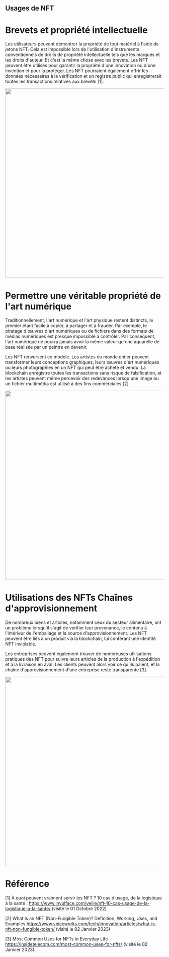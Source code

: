 ## Usages de NFT

# Brevets et propriété intellectuelle
Les utilisateurs peuvent démontrer la propriété de tout matériel à l'aide de jetons NFT.
Cela est impossible lors de l'utilisation d'instruments conventionnels de droits de propriété intellectuelle tels que les marques et les droits d'auteur. Et c'est la même chose avec les brevets.
Les NFT peuvent être utilisés pour garantir la propriété d'une innovation ou d'une invention et pour la protéger. Les NFT pourraient également offrir les données nécessaires à la vérification et un registre public qui enregistrerait toutes les transactions relatives aux brevets [1].

<div align="center">
<img src="https://www.economie.gouv.fr/files/brevet910x550.jpg" width="600"/>
</div>

# Permettre une véritable propriété de l'art numérique
Traditionnellement, l'art numérique et l'art physique restent distincts, le premier étant facile à copier, à partager et à frauder. Par exemple, le piratage d'œuvres d'art numériques ou de fichiers dans des formats de médias numériques est presque impossible à contrôler. Par conséquent, l'art numérique ne pourra jamais avoir la même valeur qu'une aquarelle de base réalisée par un peintre en devenir. 

Les NFT renversent ce modèle. Les artistes du monde entier peuvent transformer leurs conceptions graphiques, leurs œuvres d'art numériques ou leurs photographies en un NFT qui peut être acheté et vendu. La blockchain enregistre toutes les transactions sans risque de falsification, et les artistes peuvent même percevoir des redevances lorsqu'une image ou un fichier multimédia est utilisé à des fins commerciales [2]. 
<div align="center">
<img src="https://www.vectornator.io/blog/content/images/2022/12/Cover-history-and-future-of-digital-art.jpg" width="600"/>
</div>

# Utilisations des NFTs Chaînes d'approvisionnement
De nombreux biens et articles, notamment ceux du secteur alimentaire, ont un problème lorsqu'il s'agit de vérifier leur provenance, le contenu à l'intérieur de l'emballage et la source d'approvisionnement. Les NFT peuvent être liés à un produit via la blockchain, lui conférant une identité NFT inviolable.

Les entreprises peuvent également trouver de nombreuses utilisations pratiques des NFT pour suivre leurs articles de la production à l'expédition et à la livraison en aval. Les clients peuvent alors voir ce qu'ils paient, et la chaîne d'approvisionnement d'une entreprise reste transparente [3].

<div align="center">
<img src="https://www.ddslogistics.com/w2018/wp-content/uploads/2021/04/supply-chain-management-qu-est-ce-que-c-est.jpg.webp" width="600"/>
</div>

# Référence
[1] À quoi peuvent vraiment servir les NFT ? 10 cas d’usage, de la logistique à la santé : https://www.inyulface.com/veille/nft-10-cas-usage-de-la-logistique-a-la-sante/ (visité le 01 Octobre 2022)

[2]  What Is an NFT (Non-Fungible Token)? Definition, Working, Uses, and Examples https://www.spiceworks.com/tech/innovation/articles/what-is-nft-non-fungible-token/ (visité le 02 Janvier 2023)

[3] Most Common Uses for NFTs in Everyday Life https://insidetelecom.com/most-common-uses-for-nfts/ (visité le 02 Janvier 2023).
